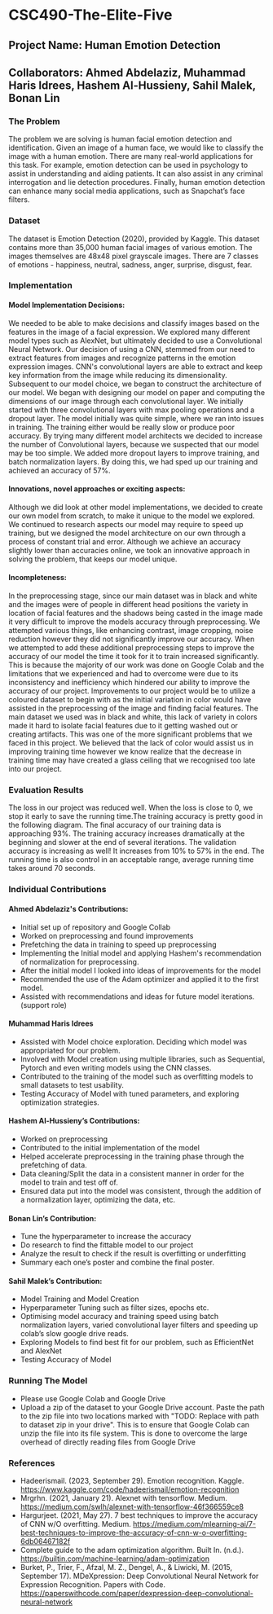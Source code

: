 # CSC490-The-Elite-Five
## Project Name: Human Emotion Detection
## Collaborators: Ahmed Abdelaziz, Muhammad Haris Idrees, Hashem Al-Hussieny, Sahil Malek, Bonan Lin 

### The Problem
The problem we are solving is human facial emotion detection and identification. Given an image of a human face, we would like to classify the image with a human emotion. There are many real-world applications for this task. For example, emotion detection can be used in psychology to assist in understanding and aiding patients. It can also assist in any criminal interrogation and lie detection procedures. Finally, human emotion detection can enhance many social media applications, such as Snapchat’s face filters.

### Dataset
The dataset is Emotion Detection (2020), provided by Kaggle. This dataset contains more than 35,000 human facial images of various emotion. The images themselves are 48x48 pixel grayscale images. There are 7 classes of emotions - happiness, neutral, sadness, anger, surprise, disgust, fear. 

### Implementation
#### Model Implementation Decisions:
  We needed to be able to make decisions and classify images based on the features in the image of a facial expression. We explored many different model types such as AlexNet, but ultimately decided to use a Convolutional Neural Network. Our decision of using a CNN, stemmed from our need to extract features from images and recognize patterns in the emotion expression images. CNN's convolutional layers are able to extract and keep key information from the image while reducing its dimensionality. 
  Subsequent to our model choice, we began to construct the architecture of our model. We began with designing our model on paper and computing the dimensions of our image through each convolutional layer. We initially started with three convolutional layers with max pooling operations and a dropout layer. The model initially was quite simple, where we ran into issues in training. The training either would be really slow or produce poor accuracy. 
  By trying many different model architects we decided to increase the number of Convolutional layers, because we suspected that our model may be too simple. We added more dropout layers to improve training, and batch normalization layers. By doing this, we had sped up our training and achieved an accuracy of 57%. 

#### Innovations, novel approaches or exciting aspects:
Although we did look at other model implementations, we decided to create our own model from scratch, to make it unique to the model we explored. We continued to research aspects our model may require to speed up training, but we designed the model architecture on our own through a process of constant trial and error. Although we achieve an accuracy slightly lower than accuracies online, we took an innovative approach in solving the problem, that keeps our model unique. 


#### Incompleteness:
  In the preprocessing stage, since our main dataset was in black and white and the images were of people in different head positions the variety in location of facial features and the shadows being casted in the image made it very difficult to improve the models accuracy through preprocessing. We attempted various things, like enhancing contrast, image cropping, noise reduction however they did not significantly improve our accuracy. When we attempted to add these additional preprocessing steps to improve the accuracy of our model the time it took for it to train increased significantly. This is because the majority of our work was done on Google Colab and the limitations that we experienced and had to overcome were due to its inconsistency and inefficiency which hindered our ability to improve the accuracy of our project. 
  Improvements to our project would be to utilize a coloured dataset to begin with as the initial variation in color would have assisted in the preprocessing of the image and finding facial features. The main dataset we used was in black and white, this lack of variety in colors made it hard to isolate facial features due to it getting washed out or creating artifacts. This was one of the more significant problems that we faced in this project. We believed that the lack of color would assist us in improving training time however we know realize that the decrease in training time may have created a glass ceiling that we recognised too late into our project.


### Evaluation Results 
The loss in our project was reduced well. When the loss is close to 0, we stop it early to save the running time.The training accuracy is pretty good in the following diagram. The final accuracy of our training data is approaching 93%. The training accuracy increases dramatically at the beginning and slower at the end of several iterations. The validation accuracy is increasing as well! It increases from 10% to 57% in the end.  The running time is also control in an acceptable range, average running time takes around 70 seconds.


### Individual Contributions
#### Ahmed Abdelaziz's Contributions:
- Initial set up of repository and Google Collab
- Worked on preprocessing and found improvements
- Prefetching the data in training to speed up preprocessing
- Implementing the Initial model and applying Hashem's recommendation of normalization for preprocessing.
- After the initial model I looked into ideas of improvements for the model
- Recommended the use of the Adam optimizer and applied it to the first model.
- Assisted with recommendations and ideas for future model iterations. (support role)

#### Muhammad Haris Idrees
- Assisted with Model choice exploration. Deciding which model was appropriated for our problem.
- Involved with Model creation using multiple libraries, such as Sequential, Pytorch and even writing models using the CNN classes.
- Contributed to the training of the model such as overfitting models to small datasets to test usability.
- Testing Accuracy of Model with tuned parameters, and exploring optimization strategies.

#### Hashem Al-Hussieny’s Contributions:
- Worked on preprocessing
- Contributed to the initial implementation of the model
- Helped accelerate preprocessing in the training phase through the prefetching of data.
- Data cleaning/Split the data in a consistent manner in order for the model to train and test off of.
- Ensured data put into the model was consistent, through the addition of a normalization layer, optimizing the data, etc.

#### Bonan Lin’s Contribution:
- Tune the hyperparameter to increase the accuracy
- Do research to find the fittable model to our project
- Analyze the result to check if the result is overfitting or underfitting
- Summary each one’s poster and combine the final poster.

#### Sahil Malek’s Contribution:
- Model Training and Model Creation
- Hyperparameter Tuning such as filter sizes, epochs etc.
- Optimising model accuracy and training speed using batch normalization layers, varied convolutional layer filters and speeding up colab’s slow google drive reads.
- Exploring Models to find best fit for our problem, such as EfficientNet and AlexNet
- Testing Accuracy of Model


### Running The Model
- Please use Google Colab and Google Drive
- Upload a zip of the dataset to your Google Drive account. Paste the path to the zip file into two locations marked with "TODO: Replace with path to dataset zip in your drive". This is to ensure that Google Colab can unzip the file into its file system. This is done to overcome the large overhead of directly reading files from Google Drive


### References
- Hadeerismail. (2023, September 29). Emotion recognition. Kaggle. https://www.kaggle.com/code/hadeerismail/emotion-recognition
- Mrgrhn. (2021, January 21). Alexnet with tensorflow. Medium. https://medium.com/swlh/alexnet-with-tensorflow-46f366559ce8
- Hargurjeet. (2021, May 27). 7 best techniques to improve the accuracy of CNN w/O overfitting. Medium. https://medium.com/mlearning-ai/7-best-techniques-to-improve-the-accuracy-of-cnn-w-o-overfitting-6db06467182f
- Complete guide to the adam optimization algorithm. Built In. (n.d.). https://builtin.com/machine-learning/adam-optimization
- Burket, P., Trier, F., Afzal, M. Z., Dengel, A., & Liwicki, M. (2015, September 17). MDeXpression: Deep Convolutional Neural Network for Expression Recognition. Papers with Code. https://paperswithcode.com/paper/dexpression-deep-convolutional-neural-network
